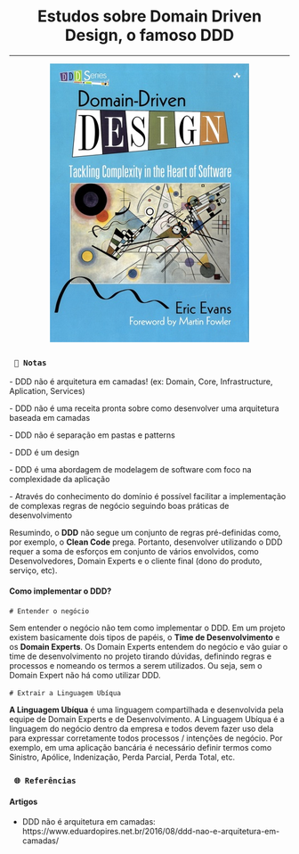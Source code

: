 <h1 align="center"><strong>Estudos sobre Domain Driven Design, o famoso DDD</strong></h1>

<hr/>

<p align="center">
    <img src="/img/ddd.jpg" alt="Domain Driven Design" title="Domain Driven Design">
</p> 

### ` 📜 Notas`
<p>- DDD não é arquitetura em camadas! (ex: Domain, Core, Infrastructure, Aplication, Services)</p>

<p>- DDD não é uma receita pronta sobre como desenvolver uma arquitetura baseada em camadas</p>

<p>- DDD não é separação em pastas e patterns</p>

<p>- DDD é um design</p>

<p>- DDD é uma abordagem de modelagem de software com foco na complexidade da aplicação</p>

<p>- Através do conhecimento do domínio é possível facilitar a implementação de complexas regras
de negócio seguindo boas práticas de desenvolvimento</p>

<p>Resumindo, o <strong>DDD</strong> não segue um conjunto de regras pré-definidas como, por exemplo, o <strong>Clean Code</strong> prega. Portanto, desenvolver utilizando o DDD requer a soma de esforços em conjunto de vários envolvidos, como Desenvolvedores, Domain Experts e o cliente final (dono do produto, serviço, etc).</p>

#### Como implementar o DDD?

`# Entender o negócio`
<p>Sem entender o negócio não tem como implementar o DDD. Em um projeto existem basicamente dois tipos de papéis, o <strong>Time de Desenvolvimento</strong> e os <strong>Domain Experts</strong>. Os Domain Experts entendem do negócio e vão guiar o time de desenvolvimento no projeto tirando dúvidas, definindo regras e processos e nomeando os termos a serem utilizados. Ou seja, sem o Domain Expert não há como utilizar DDD.</p>

`# Extrair a Linguagem Ubíqua`
<p><strong>A Linguagem Ubíqua</strong> é uma linguagem compartilhada e desenvolvida pela equipe de Domain Experts e de Desenvolvimento. A Linguagem Ubíqua é a linguagem do negócio dentro da empresa e todos devem fazer uso dela para expressar corretamente todos processos / intenções de negócio. Por exemplo, em uma aplicação bancária é necessário definir termos como Sinistro, Apólice, Indenização, Perda Parcial, Perda Total, etc.</p>

### ` 🌐 Referências`

#### Artigos
- <p> DDD não é arquitetura em camadas: https://www.eduardopires.net.br/2016/08/ddd-nao-e-arquitetura-em-camadas/</p>
